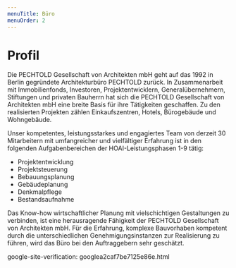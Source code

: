 ```yaml
---
menuTitle: Büro
menuOrder: 2
---
```


# Profil

Die PECHTOLD Gesellschaft von Architekten mbH geht auf das 1992 in Berlin gegründete Architekturbüro PECHTOLD zurück. 
In Zusammenarbeit mit Immobilienfonds, Investoren, Projektentwicklern, Generalübernehmern, Stiftungen und privaten Bauherrn hat sich die PECHTOLD Gesellschaft von Architekten mbH eine breite Basis für ihre Tätigkeiten geschaffen.
Zu den realisierten Projekten zählen Einkaufszentren, Hotels, Bürogebäude und Wohngebäude.

Unser kompetentes, leistungsstarkes und engagiertes Team von derzeit 30 Mitarbeitern mit umfangreicher und vielfältiger Erfahrung ist in den folgenden Aufgabenbereichen der HOAI-Leistungsphasen 1-9 tätig:
- Projektentwicklung
- Projektsteuerung
- Bebauungsplanung
- Gebäudeplanung
- Denkmalpflege
- Bestandsaufnahme 

Das Know-how wirtschaftlicher Planung mit vielschichtigen Gestaltungen zu verbinden, ist eine herausragende Fähigkeit der PECHTOLD Gesellschaft von Architekten mbH.
Für die Erfahrung, komplexe Bauvorhaben kompetent durch die unterschiedlichen Genehmigungsinstanzen zur Realisierung zu
führen, wird das Büro bei den Auftraggebern sehr geschätzt.

google-site-verification: googlea2caf7be7125e86e.html
